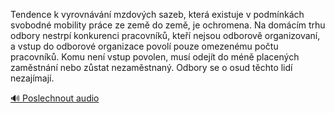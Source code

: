 
Tendence k vyrovnávání mzdových sazeb, která existuje v podmínkách svobodné mobility práce ze země do země, je ochromena. Na domácím trhu odbory nestrpí konkurenci pracovníků, kteří nejsou odborově organizovaní, a vstup do odborové organizace povolí pouze omezenému počtu pracovníků. Komu není vstup povolen, musí odejít do méně placených zaměstnání nebo zůstat nezaměstnaný. Odbory se o osud těchto lidí nezajímají.

[🔊 Poslechnout audio](/data/7-paragraphs/audio/chapter_69/para_008-Tendence-k-vyrovnvn-mzdovch-sazeb-kter-exist.mp3)
